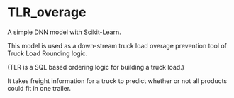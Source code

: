 # TLR_overage

A simple DNN model with Scikit-Learn.

This model is used as a down-stream truck load overage prevention tool of Truck Load Rounding logic. 

(TLR is a SQL based ordering logic for building a truck load.)

It takes freight information for a truck to predict whether or not all products could fit in one trailer. 
